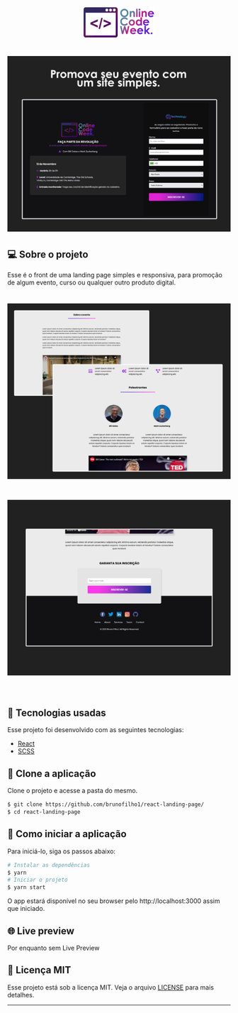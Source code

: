 <div align="center">
  <img alt="Event Logo" width="160px" src=".github/event-logo.png" />
</div>

<h1 align="center">
    <img alt="Landing Page" src=".github/page-home.png" />
</h1>


## 💻 Sobre o projeto

Esse é o front de uma landing page simples e responsiva, para promoção de algum evento, curso ou qualquer outro produto digital.

<h1 align="center">
    <img width="900px" alt="Landing Page" src=".github/page-main.png" />
</h1>

<h1 align="center">
    <img width="900px" alt="Landing Page" src=".github/page-footer.png" />
</h1>

<br>

## 🧪 Tecnologias usadas

Esse projeto foi desenvolvido com as seguintes tecnologias:

- [React](https://reactjs.org)
- [SCSS](https://sass-lang.com/)

## 🔗  Clone a aplicação

Clone o projeto e acesse a pasta do mesmo.

```bash
$ git clone https://github.com/brunofilho1/react-landing-page/
$ cd react-landing-page
```
## 🚀 Como iniciar a aplicação

Para iniciá-lo, siga os passos abaixo:
```bash
# Instalar as dependências
$ yarn
# Iniciar o projeto
$ yarn start
```
O app estará disponível no seu browser pelo http://localhost:3000 assim que iniciado.

## 🌐 Live preview
Por enquanto sem Live Preview

## 📝 Licença MIT

Esse projeto está sob a licença MIT. Veja o arquivo [LICENSE](LICENSE) para mais detalhes.

---
